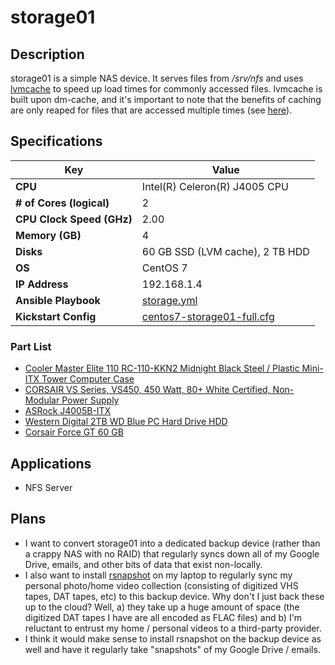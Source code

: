 storage01
=========

Description
-----------

storage01 is a simple NAS device.  It serves files from */srv/nfs* and uses [lvmcache](https://wiki.archlinux.org/title/LVM#Cache) to speed up load times for commonly accessed files.  lvmcache is built upon dm-cache, and it's important to note that the benefits of caching are only reaped for files that are accessed multiple times (see [here](https://www.redhat.com/en/blog/improving-read-performance-dm-cache)).

Specifications
--------------

| Key | Value |
| --- | --- |
| **CPU** | Intel(R) Celeron(R) J4005 CPU |
| **# of Cores (logical)** | 2 |
| **CPU Clock Speed (GHz)** | 2.00 |
| **Memory (GB)** | 4 |
| **Disks** | 60 GB SSD (LVM cache), 2 TB HDD |
| **OS** | CentOS 7 |
| **IP Address** | 192.168.1.4 |
| **Ansible Playbook** | [storage.yml](https://github.com/jpellman/home-ansible/blob/master/playbooks/storage.yml) |
| **Kickstart Config** | [centos7-storage01-full.cfg](https://github.com/jpellman/home-packer/blob/main/seeds/centos7-storage01-full.cfg) |

### Part List

 * [Cooler Master Elite 110 RC-110-KKN2 Midnight Black Steel / Plastic Mini-ITX Tower Computer Case](https://www.amazon.com/gp/product/B00ID2FBU6/ref=ppx_yo_dt_b_search_asin_title?ie=UTF8&psc=1)
 * [CORSAIR VS Series, VS450, 450 Watt, 80+ White Certified, Non-Modular Power Supply](https://www.amazon.com/gp/product/B07XF8NP2V/)
 * [ASRock J4005B-ITX](https://www.amazon.com/gp/product/B079GFD84R)
 * [Western Digital 2TB WD Blue PC Hard Drive HDD](https://www.amazon.com/dp/B07JC1TQ7N)
 * [Corsair Force GT 60 GB](https://www.amazon.com/Corsair-Force-2-5-Inch-Solid-State/dp/B005IZ4IRS)

Applications
------------

 * NFS Server

Plans
-----

 * I want to convert storage01 into a dedicated backup device (rather than a crappy NAS with no RAID) that regularly syncs down all of my Google Drive, emails, and other bits of data that exist non-locally.  
 * I also want to install [rsnapshot](https://rsnapshot.org/) on my laptop to regularly sync my personal photo/home video collection (consisting of digitized VHS tapes, DAT tapes, etc) to this backup device.  Why don't I just back these up to the cloud?  Well, a) they take up a huge amount of space (the digitized DAT tapes I have are all encoded as FLAC files) and b) I'm reluctant to entrust my home / personal videos to a third-party provider.
 * I think it would make sense to install rsnapshot on the backup device as well and have it regularly take "snapshots" of my Google Drive / emails.
